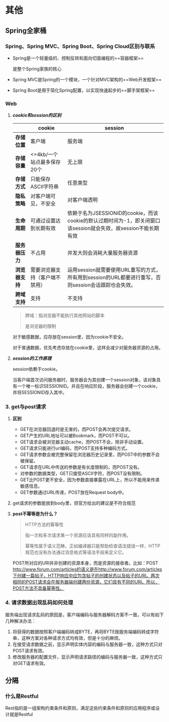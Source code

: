 # 其他

## Spring全家桶

### Spring、Spring MVC、Spring Boot、Spring Cloud区别与联系

* Spring是一个轻量级的、控制反转和面向切面编程的==容器框架==

  是整个Spring家族的核心

* Spring MVC是Spring的一个模块，一个针对MVC架构的==Web开发框架==

* Spring Boot是用于简化Spring配置，以实现快速起步的==脚手架框架==

### Web

1. ***cookie和session的区别***

   |                | cookie                         | session                                                      |
   | -------------- | ------------------------------ | ------------------------------------------------------------ |
   | **存储位置**   | 客户端                         | 服务端                                                       |
   | **存储容量**   | <=4kb/一个站点最多保存20个     | 无上限                                                       |
   | **存储方式**   | 只能保存ASCII字符串            | 任意类型                                                     |
   | **隐私策略**   | 对客户端可见，不安全           | 对客户端透明                                                 |
   | **生命周期**   | 可通过设置达到长期有效         | 依赖于名为JSESSIONID的cookie，而该cookie的默认过期时间为-1，即关闭窗口该session就会失效，故session不能长期有效 |
   | **服务器压力** | 不占用                         | 并发大则会消耗大量服务器资源                                 |
   | **浏览器支持** | 需要浏览器支持（客户端不禁用） | 运用session就需要使用URL重写的方式，所有用到session的URL都要进行重写，否则session会话跟踪也会失效。 |
   | **跨域支持**   | 支持                           | 不支持                                                       |

   > 跨域：指浏览器不能执行其他网站的脚本
   >
   > 是浏览器的限制

   对于敏感数据，应存放在session里，因为cookie不安全。

   对于普通数据，优先考虑存放在cookie里，这样会减少对服务器资源的占用。

2. ***session的工作原理***

   session依赖于cookie。

   当客户端首次访问服务器时，服务器会为其创建一个session对象，该对象具有一个唯一标识SESSIONID。并且在响应阶段，服务器会创建一个cookie，并将SESSIONID存入其中。

### 3. get与post请求

1. **区别**

   - GET在浏览器回退时是无害的，而POST会再次提交请求。
   - GET产生的URL地址可以被Bookmark，而POST不可以。
   - GET请求会被浏览器主动cache，而POST不会，除非手动设置。
   - GET请求只能进行url编码，而POST支持多种编码方式。
   - GET请求参数会被完整保留在浏览器历史记录里，而POST中的参数不会被保留。
   - GET请求在URL中传送的参数是有长度限制的，而POST没有。
   - 对参数的数据类型，GET只接受ASCII字符，而POST没有限制。
   - GET比POST更不安全，因为参数直接暴露在URL上，所以不能用来传递敏感信息。
   - GET参数通过URL传递，POST放在Request body中。

2. get请求的参数能放到body里，但官方给出的建议是不符合规范

3. **post不幂等是为什么？**

   > HTTP方法的幂等性
   >
   > 指一次和多次请求某一个资源应该具有同样的副作用。
   >
   > 幂等性属于语义范畴，正如编译器只能帮助检查语法错误一样，HTTP规范也没有办法通过消息格式等语法手段来定义它。

   POST所对应的URI并非创建的资源本身，而是资源的接收者。比如：POST http://www.forum.com/articles的语义是在http://www.forum.com/articles下创建一篇帖子，HTTP响应中应包含帖子的创建状态以及帖子的URI。两次相同的POST请求会在服务器端创建两份资源，它们具有不同的URI。所以，POST方法不具备幂等性。

### 4. 请求数据出现乱码如何处理

服务端出现请求乱码的原因是，客户端编码与服务器解码方案不一致，可以有如下几种解决办法：

1. 将获得的数据按照客户端编码转成BYTE，再将BYTE按服务端编码转成字符串，这种方案对各种请求方式均有效，但是十分的麻烦。
2. 在接受请求数据之前，显示声明实体内容的编码与服务器一致，这种方式只对POST请求有效。
3. 修改服务器的配置文件，显示声明请求路径的编码与服务器一致，这种方式只对GET请求有效。

## 分隔

### 什么是Restful

Rest指的是一组架构约束条件和原则，满足这些约束条件和原则的应用程序或设计就是Restful